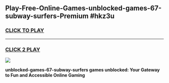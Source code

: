 
## Play-Free-Online-Games-unblocked-games-67-subway-surfers-Premium #hkz3u
<h3>
<a href="https://premium.freeplayer.one?title=unblocked-games-67-subway-surfers&ref=8M">CLICK TO PLAY</a></h3>
<hr>

<h3>
<a href="https://premium.freeplayer.one?title=unblocked-games-67-subway-surfers&ref=8M">CLICK 2 PLAY</a>
  
</h3>

<a href="https://premium.freeplayer.one?title=unblocked-games-67-subway-surfers&ref=8M"><img src="https://clearcache.store/games.png"></a>


**unblocked-games-67-subway-surfers games unblocked: Your Gateway to Fun and Accessible Online Gaming**
